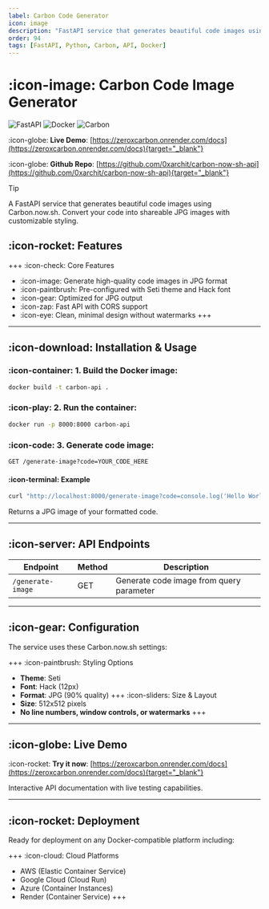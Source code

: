 ```yaml
---
label: Carbon Code Generator
icon: image
description: "FastAPI service that generates beautiful code images using Carbon.now.sh with customizable styling and JPG output."
order: 94
tags: [FastAPI, Python, Carbon, API, Docker]
---
```


# :icon-image: Carbon Code Image Generator

![FastAPI](https://img.shields.io/badge/FastAPI-Python-green) ![Docker](https://img.shields.io/badge/Docker-Containerized-blue) ![Carbon](https://img.shields.io/badge/Carbon-Code_Images-orange)

:icon-globe: **Live Demo**: [https://zeroxcarbon.onrender.com/docs](https://zeroxcarbon.onrender.com/docs){target="_blank"}

:icon-globe: **Github Repo**: [https://github.com/0xarchit/carbon-now-sh-api](https://github.com/0xarchit/carbon-now-sh-api){target="_blank"}

> [!TIP]
> A FastAPI service that generates beautiful code images using Carbon.now.sh. Convert your code into shareable JPG images with customizable styling.

## :icon-rocket: Features

+++ :icon-check: Core Features
- :icon-image: Generate high-quality code images in JPG format
- :icon-paintbrush: Pre-configured with Seti theme and Hack font
- :icon-gear: Optimized for JPG output
- :icon-zap: Fast API with CORS support
- :icon-eye: Clean, minimal design without watermarks
+++

---

## :icon-download: Installation & Usage

### :icon-container: 1. Build the Docker image:
```bash
docker build -t carbon-api .
```

### :icon-play: 2. Run the container:
```bash
docker run -p 8000:8000 carbon-api
```

### :icon-code: 3. Generate code image:
```
GET /generate-image?code=YOUR_CODE_HERE
```

#### :icon-terminal: Example
```bash
curl "http://localhost:8000/generate-image?code=console.log('Hello World');"
```

Returns a JPG image of your formatted code.

---

## :icon-server: API Endpoints

| Endpoint | Method | Description |
|----------|--------|-------------|
| `/generate-image` | GET | Generate code image from query parameter |

---

## :icon-gear: Configuration

The service uses these Carbon.now.sh settings:

+++ :icon-paintbrush: Styling Options
- **Theme**: Seti
- **Font**: Hack (12px)
- **Format**: JPG (90% quality)
+++ :icon-sliders: Size & Layout
- **Size**: 512x512 pixels
- **No line numbers, window controls, or watermarks**
+++

---

## :icon-globe: Live Demo

:icon-rocket: **Try it now**: [https://zeroxcarbon.onrender.com/docs](https://zeroxcarbon.onrender.com/docs){target="_blank"}

Interactive API documentation with live testing capabilities.

---

## :icon-rocket: Deployment

Ready for deployment on any Docker-compatible platform including:

+++ :icon-cloud: Cloud Platforms
- AWS (Elastic Container Service)
- Google Cloud (Cloud Run)
- Azure (Container Instances)
- Render (Container Service)
+++
